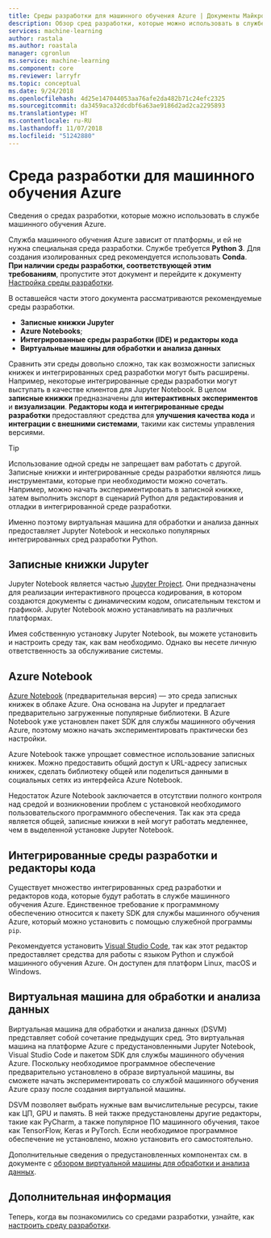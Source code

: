 ```yaml
---
title: Среды разработки для машинного обучения Azure | Документы Майкрософт
description: Обзор сред разработки, которые можно использовать в службе машинного обучения Azure. Единственным требованием для среды разработки является Python 3, но рекомендуется также использовать среды Conda. В качестве средств разработки рекомендуется применять Jupyter Notebook, Azure Notebook, среды IDE и редакторы кода.
services: machine-learning
author: rastala
ms.author: roastala
manager: cgronlun
ms.service: machine-learning
ms.component: core
ms.reviewer: larryfr
ms.topic: conceptual
ms.date: 9/24/2018
ms.openlocfilehash: 4d25e147044053aa76afe2da482b71c24efc2325
ms.sourcegitcommit: da3459aca32dcdbf6a63ae9186d2ad2ca2295893
ms.translationtype: HT
ms.contentlocale: ru-RU
ms.lasthandoff: 11/07/2018
ms.locfileid: "51242880"
---
```

# <a name="development-environment-for-azure-machine-learning"></a>Среда разработки для машинного обучения Azure 

Сведения о средах разработки, которые можно использовать в службе машинного обучения Azure. 

Служба машинного обучения Azure зависит от платформы, и ей не нужна специальная среда разработки. Службе требуется __Python 3__. Для создания изолированных сред рекомендуется использовать __Conda__. __При наличии среды разработки, соответствующей этим требованиям__, пропустите этот документ и перейдите к документу [Настройка среды разработки](how-to-configure-environment.md).

В оставшейся части этого документа рассматриваются рекомендуемые среды разработки.

* __Записные книжки Jupyter__
* __Azure Notebooks__;
* __Интегрированные среды разработки (IDE) и редакторы кода__
* __Виртуальные машины для обработки и анализа данных__

Сравнить эти среды довольно сложно, так как возможности записных книжек и интегрированных сред разработки могут быть расширены. Например, некоторые интегрированные среды разработки могут выступать в качестве клиентов для Jupyter Notebook. В целом __записные книжки__ предназначены для __интерактивных экспериментов__ и __визуализации__. __Редакторы кода и интегрированные среды разработки__ предоставляют средства для __улучшения качества кода__ и __интеграции с внешними системами__, такими как системы управления версиями.

> [!TIP]
> Использование одной среды не запрещает вам работать с другой. Записные книжки и интегрированные среды разработки являются лишь инструментами, которые при необходимости можно сочетать. Например, можно начать экспериментировать в записной книжке, затем выполнить экспорт в сценарий Python для редактирования и отладки в интегрированной среде разработки.
>
> Именно поэтому виртуальная машина для обработки и анализа данных предоставляет Jupyter Notebook и несколько популярных интегрированных сред разработки Python.

## <a name="jupyter-notebooks"></a>Записные книжки Jupyter

Jupyter Notebook является частью [Jupyter Project](https://jupyter.org/). Они предназначены для реализации интерактивного процесса кодирования, в котором создаются документы с динамическим кодом, описательным текстом и графикой. Jupyter Notebook можно устанавливать на различных платформах.

Имея собственную установку Jupyter Notebook, вы можете установить и настроить среду так, как вам необходимо. Однако вы несете личную ответственность за обслуживание системы.

## <a name="azure-notebooks"></a>Azure Notebook

[Azure Notebook](https://notebooks.azure.com) (предварительная версия) — это среда записных книжек в облаке Azure. Она основана на Jupyter и предлагает предварительно загруженные популярные библиотеки. В Azure Notebook уже установлен пакет SDK для службы машинного обучения Azure, поэтому можно начать экспериментировать практически без настройки.

Azure Notebook также упрощает совместное использование записных книжек. Можно предоставить общий доступ к URL-адресу записных книжек, сделать библиотеку общей или поделиться данными в социальных сетях из интерфейса Azure Notebook.

Недостаток Azure Notebook заключается в отсутствии полного контроля над средой и возникновении проблем с установкой необходимого пользовательского программного обеспечения. Так как эта среда является общей, записные книжки в ней могут работать медленнее, чем в выделенной установке Jupyter Notebook.

## <a name="ides-and-code-editors"></a>Интегрированные среды разработки и редакторы кода

Существует множество интегрированных сред разработки и редакторов кода, которые будут работать в службе машинного обучения Azure. Единственное требование к программному обеспечению относится к пакету SDK для службы машинного обучения Azure, который можно установить с помощью служебной программы `pip`.

Рекомендуется установить [Visual Studio Code](https://code.visualstudio.com/), так как этот редактор предоставляет средства для работы с языком Python и службой машинного обучения Azure. Он доступен для платформ Linux, macOS и Windows.

## <a name="data-science-virtual-machine"></a>Виртуальная машина для обработки и анализа данных

Виртуальная машина для обработки и анализа данных (DSVM) представляет собой сочетание предыдущих сред. Это виртуальная машина на платформе Azure с предустановленными Jupyter Notebook, Visual Studio Code и пакетом SDK для службы машинного обучения Azure. Поскольку необходимое программное обеспечение предварительно установлено в образе виртуальной машины, вы сможете начать экспериментировать со службой машинного обучения Azure сразу после создания виртуальной машины.

DSVM позволяет выбрать нужные вам вычислительные ресурсы, такие как ЦП, GPU и память. В ней также предустановлены другие редакторы, такие как PyCharm, а также популярное ПО машинного обучения, такое как TensorFlow, Keras и PyTorch. Если необходимое программное обеспечение не установлено, можно установить его самостоятельно.

Дополнительные сведения о предустановленных компонентах см. в документе с [обзором виртуальной машины для обработки и анализа данных](../data-science-virtual-machine/overview.md).

## <a name="next-steps"></a>Дополнительная информация

Теперь, когда вы познакомились со средами разработки, узнайте, как [настроить среду разработки](how-to-configure-environment.md).


